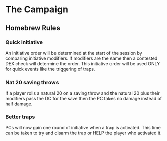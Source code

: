 # The Campaign




## Homebrew Rules
### Quick initiative
An initiative order will be determined at the start of the session by comparing initiative modifiers. If modifiers are the same then a contested DEX check will determine the order. This initiative order will be used ONLY for quick events like the triggering of traps. 

### Nat 20 saving throws
If a player rolls a natural 20 on a saving throw and the natural 20 plus their modifiers pass the DC for the save then the PC takes no damage instead of half damage.

### Better traps
PCs will now gain one round of initiative when a trap is activated. This time can be taken to try and disarm the trap or HELP the player who activated it.